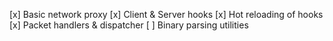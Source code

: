 [x] Basic network proxy
[x] Client & Server hooks
[x] Hot reloading of hooks
[x] Packet handlers & dispatcher
[ ] Binary parsing utilities
